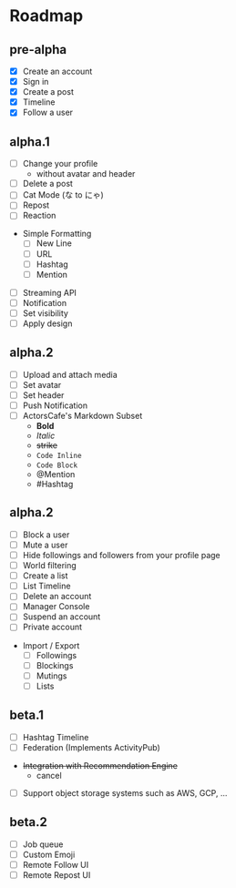 # Roadmap

## pre-alpha

- [x] Create an account
- [x] Sign in
- [x] Create a post
- [x] Timeline
- [x] Follow a user

## alpha.1

- [ ] Change your profile
    - without avatar and header
- [ ] Delete a post
- [ ] Cat Mode (な to にゃ)
- [ ] Repost
- [ ] Reaction
- Simple Formatting
    - [ ] New Line
    - [ ] URL
    - [ ] Hashtag
    - [ ] Mention
- [ ] Streaming API
- [ ] Notification
- [ ] Set visibility
- [ ] Apply design

## alpha.2

- [ ] Upload and attach media
- [ ] Set avatar
- [ ] Set header
- [ ] Push Notification
- [ ] ActorsCafe's Markdown Subset
    - **Bold**
    - _Italic_
    - ~~strike~~
    - `Code Inline`
    - `Code Block`
    - @Mention
    - #Hashtag 

## alpha.2

- [ ] Block a user
- [ ] Mute a user
- [ ] Hide followings and followers from your profile page
- [ ] World filtering
- [ ] Create a list
- [ ] List Timeline
- [ ] Delete an account
- [ ] Manager Console
- [ ] Suspend an account
- [ ] Private account
- Import / Export
  - [ ] Followings
  - [ ] Blockings
  - [ ] Mutings
  - [ ] Lists

## beta.1
- [ ] Hashtag Timeline
- [ ] Federation (Implements ActivityPub)
- ~~Integration with Recommendation Engine~~
    - cancel
- [ ] Support object storage systems such as AWS, GCP, ...

## beta.2
- [ ] Job queue
- [ ] Custom Emoji
- [ ] Remote Follow UI
- [ ] Remote Repost UI
